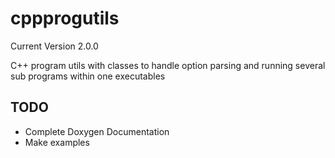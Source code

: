 cppprogutils
============
Current Version 2.0.0

C++ program utils with classes to handle option parsing and running several sub programs within one executables


## TODO
- Complete Doxygen Documentation
- Make examples  
